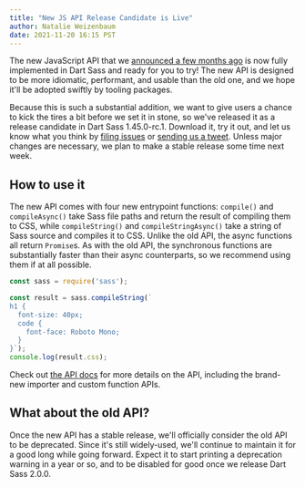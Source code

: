 ```yaml
---
title: "New JS API Release Candidate is Live"
author: Natalie Weizenbaum
date: 2021-11-20 16:15 PST
---
```


The new JavaScript API that we [announced a few months ago] is now fully
implemented in Dart Sass and ready for you to try! The new API is designed to be
more idiomatic, performant, and usable than the old one, and we hope it'll be
adopted swiftly by tooling packages.

Because this is such a substantial addition, we want to give users a chance to
kick the tires a bit before we set it in stone, so we've released it as a release
candidate in Dart Sass 1.45.0-rc.1. Download it, try it out, and let us know
what you think by [filing issues] or [sending us a tweet]. Unless major changes
are necessary, we plan to make a stable release some time next week.

[announced a few months ago]: https://sass-lang.com/blog/request-for-comments-new-js-api
[filing issues]: https://github.com/sass/sass/issues/new
[sending us a tweet]: https://twitter.com/SassCSS

## How to use it

The new API comes with four new entrypoint functions: `compile()` and
`compileAsync()` take Sass file paths and return the result of compiling them to
CSS, while `compileString()` and `compileStringAsync()` take a
string of Sass source and compiles it to CSS. Unlike the old API, the async
functions all return `Promise`s. As with the old API, the synchronous functions
are substantially faster than their async counterparts, so we recommend using
them if at all possible.

```js
const sass = require('sass');

const result = sass.compileString(`
h1 {
  font-size: 40px;
  code {
    font-face: Roboto Mono;
  }
}`);
console.log(result.css);
```

Check out [the API docs] for more details on the API, including the brand-new
importer and custom function APIs.

[the API docs]: /documentation/js-api

## What about the old API?

Once the new API has a stable release, we'll officially consider the old API to
be deprecated. Since it's still widely-used, we'll continue to maintain it for a
good long while going forward. Expect it to start printing a deprecation warning
in a year or so, and to be disabled for good once we release Dart Sass 2.0.0.
